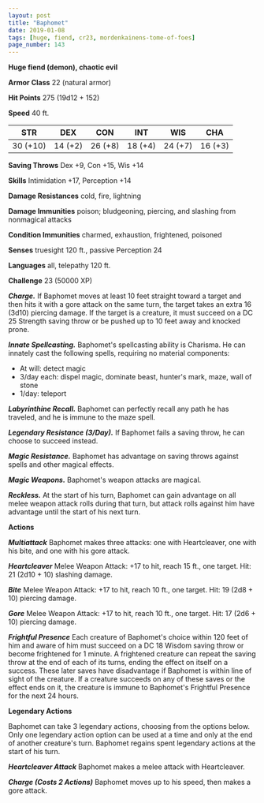 ```yaml
---
layout: post
title: "Baphomet"
date: 2019-01-08
tags: [huge, fiend, cr23, mordenkainens-tome-of-foes]
page_number: 143
---
```


**Huge fiend (demon), chaotic evil**

**Armor Class** 22 (natural armor)

**Hit Points** 275  (19d12 + 152)

**Speed** 40 ft.

|   STR   |   DEX   |   CON   |   INT   |   WIS   |   CHA   |
|:-------:|:-------:|:-------:|:-------:|:-------:|:-------:|
| 30 (+10) | 14 (+2) | 26 (+8) | 18 (+4) | 24 (+7) | 16 (+3) |

**Saving Throws** Dex +9, Con +15, Wis +14

**Skills** Intimidation +17, Perception +14

**Damage Resistances** cold, fire, lightning

**Damage Immunities** poison; bludgeoning, piercing, and slashing from nonmagical attacks

**Condition Immunities** charmed, exhaustion, frightened, poisoned

**Senses** truesight 120 ft., passive Perception 24

**Languages** all, telepathy 120 ft.

**Challenge** 23 (50000 XP)

***Charge.*** If Baphomet moves at least 10 feet straight toward a target and then hits it with a gore attack on the same turn, the target takes an extra 16 (3d10) piercing damage. If the target is a creature, it must succeed on a DC 25 Strength saving throw or be pushed up to 10 feet away and knocked prone.

***Innate Spellcasting.*** Baphomet's spellcasting ability is Charisma. He can innately cast the following spells, requiring no material components:
* At will: detect magic
* 3/day each: dispel magic, dominate beast, hunter's mark, maze, wall of stone
* 1/day: teleport

***Labyrinthine Recall.*** Baphomet can perfectly recall any path he has traveled, and he is immune to the maze spell.

***Legendary Resistance (3/Day).*** If Baphomet fails a saving throw, he can choose to succeed instead.

***Magic Resistance.*** Baphomet has advantage on saving throws against spells and other magical effects.

***Magic Weapons.*** Baphomet's weapon attacks are magical.

***Reckless.*** At the start of his turn, Baphomet can gain advantage on all melee weapon attack rolls during that turn, but attack rolls against him have advantage until the start of his next turn.

**Actions**

***Multiattack*** Baphomet makes three attacks: one with Heartcleaver, one with his bite, and one with his gore attack.

***Heartcleaver*** Melee Weapon Attack: +17 to hit, reach 15 ft., one target. Hit: 21 (2d10 + 10) slashing damage.

***Bite*** Melee Weapon Attack: +17 to hit, reach 10 ft., one target. Hit: 19 (2d8 + 10) piercing damage.

***Gore*** Melee Weapon Attack: +17 to hit, reach 10 ft., one target. Hit: 17 (2d6 + 10) piercing damage.

***Frightful Presence*** Each creature of Baphomet's choice within 120 feet of him and aware of him must succeed on a DC 18 Wisdom saving throw or become frightened for 1 minute. A frightened creature can repeat the saving throw at the end of each of its turns, ending the effect on itself on a success. These later saves have disadvantage if Baphomet is within line of sight of the creature.
If a creature succeeds on any of these saves or the effect ends on it, the creature is immune to Baphomet's Frightful Presence for the next 24 hours.

**Legendary Actions**

Baphomet can take 3 legendary actions, choosing from the options below. Only one legendary action option can be used at a time and only at the end of another creature's turn. Baphomet regains spent legendary actions at the start of his turn.

***Heartcleaver Attack*** Baphomet makes a melee attack with Heartcleaver.

***Charge (Costs 2 Actions)*** Baphomet moves up to his speed, then makes a gore attack.